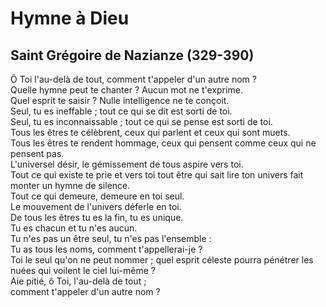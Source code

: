 <h1> Hymne à Dieu </h1>
<h2> Saint Grégoire de Nazianze (329-390) </h2>

Ô Toi l'au-delà de tout, comment t'appeler d'un autre nom ? <br>
Quelle hymne peut te chanter ? Aucun mot ne t'exprime. <br>
Quel esprit te saisir ? Nulle intelligence ne te conçoit. <br>
Seul, tu es ineffable ; tout ce qui se dit est sorti de toi. <br>
Seul, tu es inconnaissable ; tout ce qui se pense est sorti de toi. <br>
Tous les êtres te célèbrent, ceux qui parlent et ceux qui sont muets.<br> 
Tous les êtres te rendent hommage, ceux qui pensent comme ceux qui ne pensent pas. <br> 
L'universel désir, le gémissement de tous aspire vers toi. <br>
Tout ce qui existe te prie et vers toi tout être qui sait lire ton univers fait monter un hymne de silence. <br>
Tout ce qui demeure, demeure en toi seul. <br>
Le mouvement de l'univers déferle en toi. <br>
De tous les êtres tu es la fin, tu es unique. <br>
Tu es chacun et tu n'es aucun. <br>
Tu n'es pas un être seul, tu n'es pas l'ensemble : <br>
Tu as tous les noms, comment t'appellerai-je ? <br>
Toi le seul qu'on ne peut nommer ; quel esprit céleste pourra pénétrer les nuées qui voilent le ciel lui-même ? <br>
Aie pitié, ô Toi, l'au-delà de tout ; <br>
comment t'appeler d'un autre nom ? <br>

